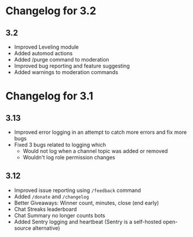 # Changelog for 3.2

## 3.2

- Improved Leveling module
- Added automod actions
- Added /purge command to moderation
- Improved bug reporting and feature suggesting
- Added warnings to moderation commands

# Changelog for 3.1

## 3.13

- Improved error logging in an attempt to catch more errors and fix more bugs
- Fixed 3 bugs related to logging which
  - Would not log when a channel topic was added or removed
  - Wouldn't log role permission changes

## 3.12

- Improved issue reporting using `/feedback` command
- Added `/donate` and `/changelog`
- Better Giveaways: Winner count, minutes, close (end early)
- Chat Streaks leaderboard
- Chat Summary no longer counts bots
- Added Sentry logging and heartbeat (Sentry is a self-hosted open-source alternative)
